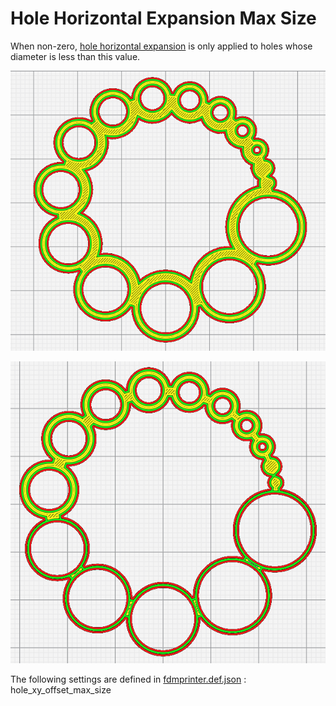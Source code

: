 # Hole Horizontal Expansion Max Size

When non-zero, [hole horizontal expansion](../shell/hole_xy_offset.md) is only applied to holes whose diameter is less than this value.

![Hole Horizontal Expansion Max Size = 0mm and expand 1 mm](../images-mb/hole_xy_offset_max_size_0_1.png)

![Hole Horizontal Expansion Max Size = 10mm and expand 1 mm](../images-mb/hole_xy_offset_max_size_10_1.png)

The following settings are defined in [fdmprinter.def.json](https://github.com/smartavionics/Cura/blob/mb-master/resources/definitions/fdmprinter.def.json) : hole_xy_offset_max_size
